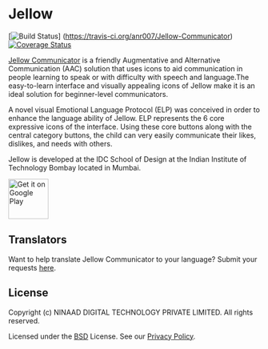 # Jellow
[![Build Status](https://travis-ci.org/anr007/Jellow-Communicator.svg?branch=master)]
(https://travis-ci.org/anr007/Jellow-Communicator)
[![Coverage Status](https://coveralls.io/repos/github/anr007/Jellow-Communicator/badge.svg?branch=master)](https://coveralls.io/github/anr007/Jellow-Communicator?branch=master)

[Jellow Communicator](http://www.dsource.in/tool/jellow/) is a friendly Augmentative and Alternative Communication (AAC)
solution that uses icons to aid communication in people learning to speak or with
difficulty with speech and language.The easy-to-learn interface and visually appealing icons of Jellow make it is an ideal solution for beginner-level communicators.

A novel visual Emotional Language Protocol (ELP) was conceived in order to enhance the language ability of Jellow. ELP represents the 6 core expressive icons of the interface. Using these core buttons along with the central category buttons, the child can very easily communicate their likes, dislikes, and needs with others.

Jellow is developed at the IDC School of Design at the Indian Institute of Technology Bombay located in Mumbai.

[<img alt="Get it on Google Play" height="80" src="https://play.google.com/intl/en_us/badges/images/generic/en_badge_web_generic.png">](https://play.google.com/store/apps/details?id=com.dsource.idc.jellowintl&hl=en)


Translators
----
Want to help translate Jellow Communicator to your language? Submit your requests [here](https://gitlab.com/JellowAppDevelopers/JellowCommunicator/issues).  

License
----

Copyright (c) NINAAD DIGITAL TECHNOLOGY PRIVATE LIMITED. All rights reserved.

Licensed under the [BSD]() License.
See our [Privacy Policy](http://www.dsource.in/tool/jellow/privacypolicy/index.html).
